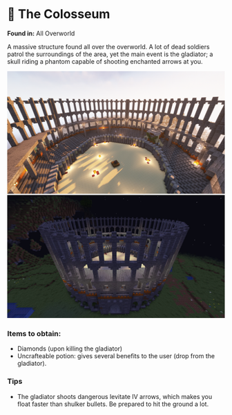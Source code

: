 # 🗼 The Colosseum

**Found in:** All Overworld

A massive structure found all over the overworld. A lot of dead soldiers patrol the surroundings of the area, yet the main event is the gladiator; a skull riding a phantom capable of shooting enchanted arrows at you.

![](<../../../.gitbook/assets/image (118).png>)![](<../../../.gitbook/assets/image (95).png>)

### Items to obtain:

* Diamonds (upon killing the gladiator)
* Uncrafteable potion: gives several benefits to the user (drop from the gladiator).

### Tips

* The gladiator shoots dangerous levitate IV arrows, which makes you float faster than shulker bullets. Be prepared to hit the ground a lot.
